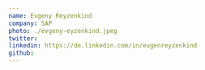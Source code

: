 ```yaml
---
name: Evgeny Reyzenkind
company: SAP
photo: ./evgeny-eyzenkind.jpeg
twitter: 
linkedin: https://de.linkedin.com/in/eugenreyzenkind
github:
---
```

